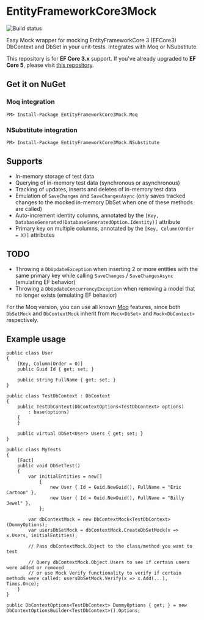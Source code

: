 # EntityFrameworkCore3Mock

![Build status](https://github.com/cup-of-tea-dot-be/entity-framework-core3-mock/actions/workflows/build-test-publish.yml/badge.svg?branch=master)

Easy Mock wrapper for mocking EntityFrameworkCore 3 (EFCore3) DbContext and DbSet in your unit-tests. Integrates with Moq or NSubstitute.


This repository is for __EF Core 3.x__ support. If you've already upgraded to __EF Core 5__, please visit [this repository](https://github.com/huysentruitw/entity-framework-core-mock).

## Get it on NuGet

### Moq integration

    PM> Install-Package EntityFrameworkCore3Mock.Moq

### NSubstitute integration

    PM> Install-Package EntityFrameworkCore3Mock.NSubstitute

## Supports

* In-memory storage of test data
* Querying of in-memory test data (synchronous or asynchronous)
* Tracking of updates, inserts and deletes of in-memory test data
* Emulation of `SaveChanges` and `SaveChangesAsync` (only saves tracked changes to the mocked in-memory DbSet when one of these methods are called)
* Auto-increment identity columns, annotated by the `[Key, DatabaseGenerated(DatabaseGeneratedOption.Identity)]` attribute
* Primary key on multiple columns, annotated by the `[Key, Column(Order = X)]` attributes

## TODO

* Throwing a `DbUpdateException` when inserting 2 or more entities with the same primary key while calling `SaveChanges` / `SaveChangesAsync` (emulating EF behavior)
* Throwing a `DbUpdateConcurrencyException` when removing a model that no longer exists (emulating EF behavior)

For the Moq version, you can use all known [Moq](https://github.com/Moq/moq4/wiki/Quickstart) features, since both `DbSetMock` and `DbContextMock` inherit from `Mock<DbSet>` and `Mock<DbContext>` respectively.

## Example usage

    public class User
    {
        [Key, Column(Order = 0)]
        public Guid Id { get; set; }

        public string FullName { get; set; }
    }

    public class TestDbContext : DbContext
    {
        public TestDbContext(DbContextOptions<TestDbContext> options)
            : base(options)
        {
        }

        public virtual DbSet<User> Users { get; set; }
    }

    public class MyTests
    {
        [Fact]
        public void DbSetTest()
        {
            var initialEntities = new[]
                {
                    new User { Id = Guid.NewGuid(), FullName = "Eric Cartoon" },
                    new User { Id = Guid.NewGuid(), FullName = "Billy Jewel" },
                };
            
            var dbContextMock = new DbContextMock<TestDbContext>(DummyOptions);
            var usersDbSetMock = dbContextMock.CreateDbSetMock(x => x.Users, initialEntities);
        
            // Pass dbContextMock.Object to the class/method you want to test
        
            // Query dbContextMock.Object.Users to see if certain users were added or removed
            // or use Mock Verify functionality to verify if certain methods were called: usersDbSetMock.Verify(x => x.Add(...), Times.Once);
        }
    }

    public DbContextOptions<TestDbContext> DummyOptions { get; } = new DbContextOptionsBuilder<TestDbContext>().Options;
